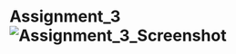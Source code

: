 # Assignment_3![Assignment_3_Screenshot](https://github.com/ShariarShapnil/Assignment_3/assets/103377996/6fcf07e2-ccbb-47f2-8c19-b2c8fa9795ae)
